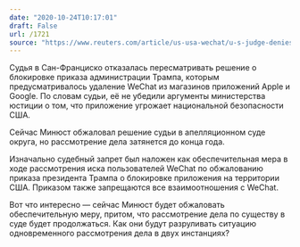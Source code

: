 ```yaml
---
date: "2020-10-24T10:17:01"
draft: False
url: /1721
source: "https://www.reuters.com/article/us-usa-wechat/u-s-judge-denies-new-government-bid-to-remove-chinas-wechat-from-u-s-app-stores-idUSKBN2782O9"
---
```


Судья в Сан-Франциско отказалась пересматривать решение о блокировке приказа администрации Трампа, которым предусматривалось удаление WeChat из магазинов приложений Apple и Google. По словам судьи, её не убедили аргументы министерства юстиции о том, что приложение угрожает национальной безопасности США. 

Сейчас Минюст обжаловал решение судьи в апелляционном суде округа, но рассмотрение дела затянется до конца года.

Изначально судебный запрет был наложен как обеспечительная мера в ходе рассмотрения иска пользователей WeChat по обжалованию приказа президента Трампа о блокировке приложения на территории США. Приказом также запрещаются все взаимоотношения с WeChat.

Вот что интересно — сейчас Минюст будет обжаловать обеспечительную меру, притом, что рассмотрение дела по существу в суде будет продолжаться. Как они будут разруливать ситуацию одновременного рассмотрения дела в двух инстанциях?
